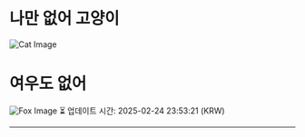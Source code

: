 
# 나만 없어 고양이

![Cat Image](https://cdn2.thecatapi.com/images/pzIURJPra.jpg)

# 여우도 없어
![Fox Image](https://randomfox.ca/images/93.jpg)
⏳ 업데이트 시간: 2025-02-24 23:53:21 (KRW)

---
